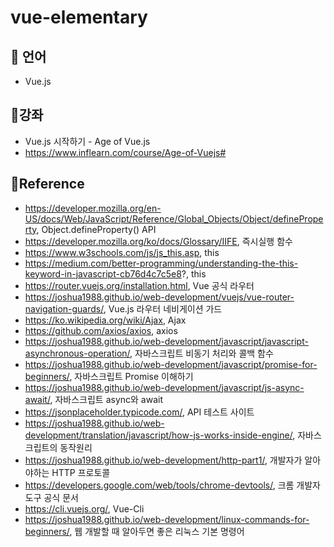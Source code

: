 # vue-elementary

## :cherry_blossom: 언어
- Vue.js

## :cherry_blossom:강좌
- Vue.js 시작하기 - Age of Vue.js
- https://www.inflearn.com/course/Age-of-Vuejs#

## :cherry_blossom:Reference
- https://developer.mozilla.org/en-US/docs/Web/JavaScript/Reference/Global_Objects/Object/defineProperty, Object.defineProperty() API
- https://developer.mozilla.org/ko/docs/Glossary/IIFE, 즉시실행 함수
- https://www.w3schools.com/js/js_this.asp, this
- https://medium.com/better-programming/understanding-the-this-keyword-in-javascript-cb76d4c7c5e8?, this
- https://router.vuejs.org/installation.html, Vue 공식 라우터
- https://joshua1988.github.io/web-development/vuejs/vue-router-navigation-guards/, Vue.js 라우터 네비게이션 가드
- https://ko.wikipedia.org/wiki/Ajax, Ajax
- https://github.com/axios/axios, axios
- https://joshua1988.github.io/web-development/javascript/javascript-asynchronous-operation/, 자바스크립트 비동기 처리와 콜백 함수
- https://joshua1988.github.io/web-development/javascript/promise-for-beginners/, 자바스크립트 Promise 이해하기
- https://joshua1988.github.io/web-development/javascript/js-async-await/, 자바스크립트 async와 await
- https://jsonplaceholder.typicode.com/, API 테스트 사이트
- https://joshua1988.github.io/web-development/translation/javascript/how-js-works-inside-engine/, 자바스크립트의 동작원리
- https://joshua1988.github.io/web-development/http-part1/, 개발자가 알아야하는 HTTP 프로토콜
- https://developers.google.com/web/tools/chrome-devtools/, 크롬 개발자도구 공식 문서
- https://cli.vuejs.org/, Vue-Cli
- https://joshua1988.github.io/web-development/linux-commands-for-beginners/, 웹 개발할 때 알아두면 좋은 리눅스 기본 명령어